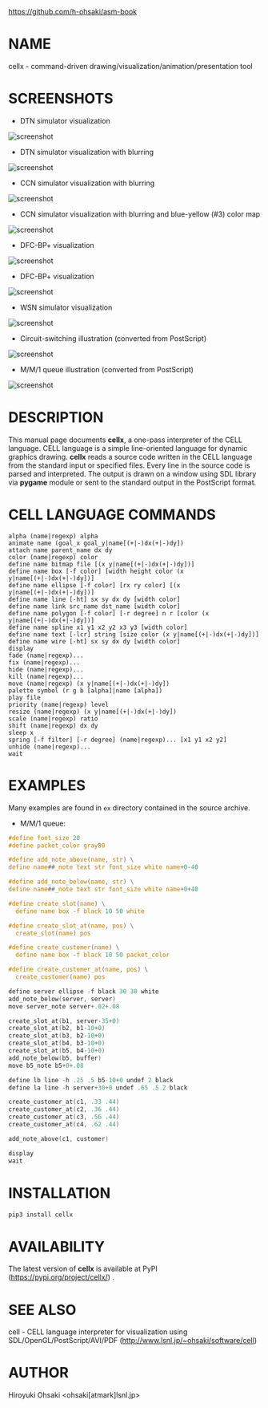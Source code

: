 https://github.com/h-ohsaki/asm-book

# NAME

cellx - command-driven drawing/visualization/animation/presentation tool

# SCREENSHOTS

- DTN simulator visualization

![screenshot](https://raw.githubusercontent.com/h-ohsaki/cellx/master/screenshot/pdtnsim.png)

- DTN simulator visualization with blurring

![screenshot](https://raw.githubusercontent.com/h-ohsaki/cellx/master/screenshot/pdtnsim-filter.png)

- CCN simulator visualization with blurring

![screenshot](https://raw.githubusercontent.com/h-ohsaki/cellx/master/screenshot/ccn-filter.png)

- CCN simulator visualization with blurring and blue-yellow (#3) color map

![screenshot](https://raw.githubusercontent.com/h-ohsaki/cellx/master/screenshot/ccn-filter-3.png)

- DFC-BP+ visualization

![screenshot](https://raw.githubusercontent.com/h-ohsaki/cellx/master/screenshot/pdfcsim-random.png)

- DFC-BP+ visualization

![screenshot](https://raw.githubusercontent.com/h-ohsaki/cellx/master/screenshot/pdfcsim-grid.png)

- WSN simulator visualization

![screenshot](https://raw.githubusercontent.com/h-ohsaki/cellx/master/screenshot/pwsnsim.png)

- Circuit-switching illustration (converted from PostScript)

![screenshot](https://raw.githubusercontent.com/h-ohsaki/cellx/master/screenshot/circuit-switching.png)

- M/M/1 queue illustration (converted from PostScript)

![screenshot](https://raw.githubusercontent.com/h-ohsaki/cellx/master/screenshot/queue.png)

# DESCRIPTION

This manual page documents **cellx**, a one-pass interpreter of the CELL
language.  CELL language is a simple line-oriented language for dynamic
graphics drawing.  **cellx** reads a source code written in the CELL language
from the standard input or specified files.  Every line in the source code is
parsed and interpreted.  The output is drawn on a window using SDL library via
**pygame** module or sent to the standard output in the PostScript format.

# CELL LANGUAGE COMMANDS

```
alpha (name|regexp) alpha
animate name (goal_x goal_y|name[(+|-)dx(+|-)dy])
attach name parent_name dx dy
color (name|regexp) color
define name bitmap file [(x y|name[(+|-)dx(+|-)dy])]
define name box [-f color] [width height color (x y|name[(+|-)dx(+|-)dy])]
define name ellipse [-f color] [rx ry color] [(x y|name[(+|-)dx(+|-)dy])]
define name line [-ht] sx sy dx dy [width color]
define name link src_name dst_name [width color]
define name polygon [-f color] [-r degree] n r [color (x y|name[(+|-)dx(+|-)dy])]
define name spline x1 y1 x2 y2 x3 y3 [width color]
define name text [-lcr] string [size color (x y|name[(+|-)dx(+|-)dy])]
define name wire [-ht] sx sy dx dy [width color]
display
fade (name|regexp)...
fix (name|regexp)...
hide (name|regexp)...
kill (name|regexp)...
move (name|regexp) (x y|name[(+|-)dx(+|-)dy])
palette symbol (r g b [alpha]|name [alpha])
play file
priority (name|regexp) level
resize (name|regexp) (x y|name[(+|-)dx(+|-)dy])
scale (name|regexp) ratio
shift (name|regexp) dx dy
sleep x
spring [-f filter] [-r degree] (name|regexp)... [x1 y1 x2 y2]
unhide (name|regexp)...
wait
```

# EXAMPLES

Many examples are found in `ex` directory contained in the source archive.

- M/M/1 queue:
```c
#define font_size 20
#define packet_color gray80

#define add_note_above(name, str) \
define name##_note text str font_size white name+0-40

#define add_note_below(name, str) \
define name##_note text str font_size white name+0+40

#define create_slot(name) \
  define name box -f black 10 50 white

#define create_slot_at(name, pos) \
  create_slot(name) pos

#define create_customer(name) \
  define name box -f black 10 50 packet_color

#define create_customer_at(name, pos) \
  create_customer(name) pos

define server ellipse -f black 30 30 white
add_note_below(server, server) 
move server_note server+.02+.08

create_slot_at(b1, server-35+0)
create_slot_at(b2, b1-10+0)
create_slot_at(b3, b2-10+0)
create_slot_at(b4, b3-10+0)
create_slot_at(b5, b4-10+0)
add_note_below(b5, buffer)
move b5_note b5+0+.08

define lb line -h .25 .5 b5-10+0 undef 2 black
define la line -h server+30+0 undef .65 .5 2 black

create_customer_at(c1, .33 .44)
create_customer_at(c2, .36 .44)
create_customer_at(c3, .56 .44)
create_customer_at(c4, .62 .44)

add_note_above(c1, customer)

display
wait

```
# INSTALLATION

```python
pip3 install cellx
```

# AVAILABILITY

The latest version of **cellx** is available at PyPI
(https://pypi.org/project/cellx/) .

# SEE ALSO

cell - CELL language interpreter for visualization using
SDL/OpenGL/PostScript/AVI/PDF (http://www.lsnl.jp/~ohsaki/software/cell)

# AUTHOR

Hiroyuki Ohsaki <ohsaki[atmark]lsnl.jp>
